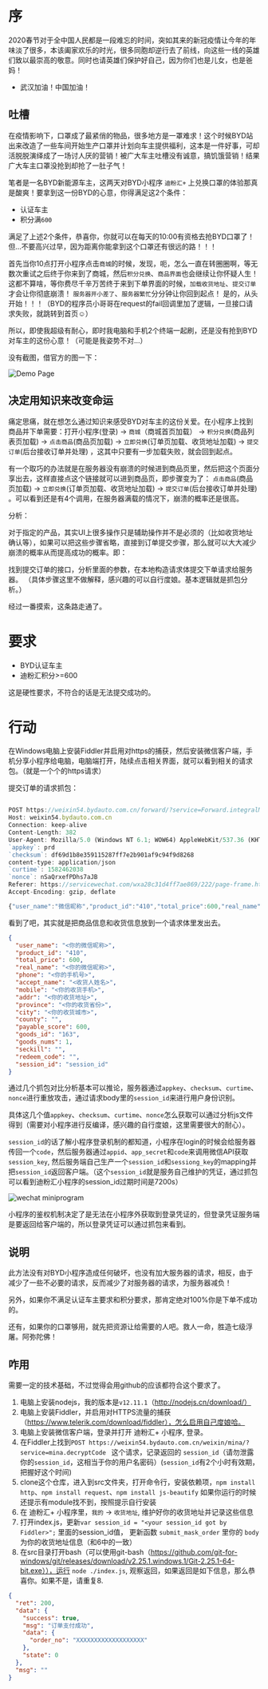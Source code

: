﻿
# 序

2020春节对于全中国人民都是一段难忘的时间，突如其来的新冠疫情让今年的年味淡了很多，本该阖家欢乐的时光，很多同胞却逆行去了前线，向这些一线的英雄们致以最崇高的敬意。同时也请英雄们保护好自己，因为你们也是儿女，也是爸妈！

 * 武汉加油！中国加油！

## 吐槽

在疫情影响下，口罩成了最紧俏的物品，很多地方是一罩难求！这个时候BYD站出来改造了一些车间开始生产口罩并计划向车主提供福利，这本是一件好事，可却活脱脱演绎成了一场讨人厌的营销！被广大车主吐槽没有诚意，搞饥饿营销！结果广大车主口罩没抢到却抢了一肚子气！
        
笔者是一名BYD新能源车主，这两天对BYD小程序 `迪粉汇+` 上兑换口罩的体验那真是酸爽！要拿到这一份BYD的心意，你得满足这2个条件：

- 认证车主
- 积分满`600`

满足了上述2个条件，恭喜你，你就可以在每天的10:00有资格去抢BYD口罩了！但...不要高兴过早，因为距离你能拿到这个口罩还有很远的路！！！ 

首先当你10点打开小程序点击`商城`的时候，发现，呃，怎么一直在转圈圈啊，等无数次重试之后终于你来到了商城，然后`积分兑换`、`商品界面`也会继续让你怀疑人生！这都不算啥，等你费尽千辛万苦终于来到下单界面的时候，`加载收货地址`、`提交订单`才会让你彻底崩溃！ `服务器开小差了`、`服务器繁忙`分分钟让你回到起点！ 是的，从头开始！！！（BYD的程序员小哥哥在request的fail回调里加了逻辑，一旦接口请求失败，就跳转到首页☺）

所以，即使我超级有耐心，即时我电脑和手机2个终端一起刷，还是没有抢到BYD对车主的这份心意！（可能是我姿势不对...）

没有截图，借官方的图一下：

![Demo Page](https://raw.githubusercontent.com/wzh880801/byd_mask/master/images/byd.jpg)

## 决定用知识来改变命运

痛定思痛，就在想怎么通过知识来感受BYD对车主的这份关爱。在小程序上找到商品并下单需要：打开小程序(登录) -> `商城`（商城首页加载） -> `积分兑换`(商品列表页加载) -> `点击商品`(商品页加载) -> `立即兑换`(订单页加载、收货地址加载) -> `提交订单`(后台接收订单并处理) ，这其中只要有一步加载失败，就会回到起点。

有一个取巧的办法就是在服务器没有崩溃的时候进到商品页里，然后把这个页面分享出去，这样直接点这个链接就可以进到商品页，即步骤变为了： `点击商品`(商品页加载) -> `立即兑换`(订单页加载、收货地址加载) -> `提交订单`(后台接收订单并处理) 。可以看到还是有4个调用，在服务器满载的情况下，崩溃的概率还是很高。

分析：

对于指定的产品，其实UI上很多操作只是辅助操作并不是必须的（比如收货地址确认等），如果可以把这些步骤省略，直接到订单提交步骤，那么就可以大大减少崩溃的概率从而提高成功的概率。即：

找到提交订单的接口，分析里面的参数，在本地构造请求体提交下单请求给服务器。
（具体步骤这里不做解释，感兴趣的可以自行度娘。基本逻辑就是抓包分析。）

经过一番摸索，这条路走通了。      

# 要求

- BYD认证车主
- 迪粉汇积分>=600

这是硬性要求，不符合的话是无法提交成功的。

# 行动

在Windows电脑上安装Fiddler并启用对https的捕获，然后安装微信客户端，手机分享小程序给电脑，电脑端打开，陆续点击相关界面，就可以看到相关的请求包。（就是一个个的https请求）

提交订单的请求抓包：

```js     

POST https://weixin54.bydauto.com.cn/forward/?service=Forward.integralMall&serviceDir=api/public/index.php?service=Order.orderCreate HTTP/1.1
Host: weixin54.bydauto.com.cn
Connection: keep-alive
Content-Length: 382
User-Agent: Mozilla/5.0 (Windows NT 6.1; WOW64) AppleWebKit/537.36 (KHTML, like Gecko) Chrome/39.0.2171.95 Safari/537.36 MicroMessenger/7.0.4.501 NetType/WIFI MiniProgramEnv/Windows WindowsWechat
`appkey`: prd
`checksum`: df69d1b8e359115287ff7e2b901af9c94f9d8268
content-type: application/json
`curtime`: 1582462038
`nonce`: nSaQrxefPDhs7aJB
Referer: https://servicewechat.com/wxa28c31d4ff7ae869/222/page-frame.html
Accept-Encoding: gzip, deflate

{"user_name":"微信昵称","product_id":"410","total_price":600,"real_name":"微信昵称","phone":"手机号","accept_name":"收货人","mobile":"手机号","addr":"收货地址","province":"北京","city":"北京","county":"","payable_score":600,"goods_id":"163","goods_nums":1,"seckill":"","redeem_code":"","session_id":"<session_id>"}

```

看到了吧，其实就是把商品信息和收货信息放到一个请求体里发出去。

```json
{
  "user_name": "<你的微信昵称>", 
  "product_id": "410", 
  "total_price": 600, 
  "real_name": "<你的微信昵称>", 
  "phone": "<你的手机号>", 
  "accept_name": "<收货人姓名>", 
  "mobile": "<你的收货手机>", 
  "addr": "<你的收货地址>", 
  "province": "<你的收货省份>", 
  "city": "<你的收货城市>", 
  "county": "", 
  "payable_score": 600, 
  "goods_id": "163", 
  "goods_nums": 1, 
  "seckill": "", 
  "redeem_code": "", 
  "session_id": "session_id"
}
```

通过几个抓包对比分析基本可以推论，服务器通过`appkey`、`checksum`、`curtime`、`nonce`进行重放攻击，通过请求body里的`session_id`来进行用户身份识别。

具体这几个值`appkey`、`checksum`、`curtime`、`nonce`怎么获取可以通过分析js文件得到（需要对小程序进行反编译，感兴趣的自行度娘，这里需要很大的耐心）。

`session_id`的话了解小程序登录机制的都知道，小程序在login的时候会给服务器传回一个`code`，然后服务器通过`appid`、`app_secret`和`code`来调用微信API获取`session_key`, 然后服务端自己生产一个`session_id`和`sessiong_key`的mapping并把`session_id`返回客户端。（这个`session_id`就是服务自己维护的凭证，通过抓包可以看到迪粉汇小程序的session_id过期时间是7200s）

![wechat miniprogram](https://res.wx.qq.com/wxdoc/dist/assets/img/api-login.2fcc9f35.jpg)

小程序的鉴权机制决定了是无法在小程序外获取到登录凭证的，但登录凭证服务端是要返回给客户端的，所以登录凭证可以通过抓包来看到。

## 说明

此方法没有对BYD小程序造成任何破坏，也没有加大服务器的请求，相反，由于减少了一些不必要的请求，反而减少了对服务器的请求，为服务器减负！

另外，如果你不满足认证车主要求和积分要求，那肯定绝对100%你是下单不成功的。

还有，如果你的口罩够用，就先把资源让给需要的人吧。救人一命，胜造七级浮屠。阿弥陀佛！

## 咋用

需要一定的技术基础，不过觉得会用github的应该都符合这个要求了。

1. 电脑上安装nodejs，我的版本是`v12.11.1`（http://nodejs.cn/download/）
2. 电脑上安装Fiddler，并启用对HTTPS流量的捕获（https://www.telerik.com/download/fiddler），怎么启用自己度娘哈。
3. 电脑上安装微信客户端，登录并打开 迪粉汇+ 小程序, 登录。
4. 在Fiddler上找到`POST https://weixin54.bydauto.com.cn/weixin/mina/?service=mina.decryptCode ` 这个请求，记录返回的 `session_id`（请勿泄露你的`session_id`，这相当于你的用户名密码）(`session_id`有2个小时有效期，把握好这个时间)
5. clone这个仓库，进入到src文件夹，打开命令行，安装依赖项，`npm install http`、`npm install request`、`npm install js-beautify` 如果你运行的时候还提示有module找不到，按照提示自行安装
6. 在 迪粉汇+ 小程序里，`我的` -> `收货地址`, 维护好你的收货地址并记录这些信息
7. 打开index.js，更新`var session_id = "<your session_id got by Fiddler>";` 里面的session_id值， 更新函数 `submit_mask_order` 里你的 `body` 为你的收货地址信息（和6中的一致）
8. 在src目录打开bash（可以使用git-bash（https://github.com/git-for-windows/git/releases/download/v2.25.1.windows.1/Git-2.25.1-64-bit.exe）），运行 `node ./index.js`, 观察返回，如果返回是如下信息，那么恭喜你。如果不是，请重复8.
```json
{
  "ret": 200,
  "data": {
    "success": true,
    "msg": "订单支付成功",
    "data": {
      "order_no": "XXXXXXXXXXXXXXXXXXX"
    },
    "state": 0
  },
  "msg": ""
}

```
